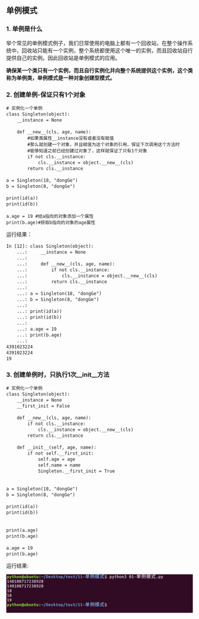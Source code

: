 ## 单例模式
### 1. 单例是什么
举个常见的单例模式例子，我们日常使用的电脑上都有一个回收站，在整个操作系统中，回收站只能有一个实例，整个系统都使用这个唯一的实例，而且回收站自行提供自己的实例。因此回收站是单例模式的应用。

**确保某一个类只有一个实例，而且自行实例化并向整个系统提供这个实例，这个类称为单例类，单例模式是一种对象创建型模式。**

### 2. 创建单例-保证只有1个对象

    # 实例化一个单例
    class Singleton(object):
        __instance = None

        def __new__(cls, age, name):
            #如果类属性__instance没有或者没有赋值
            #那么就创建一个对象，并且赋值为这个对象的引用，保证下次调用这个方法时
            #能够知道之前已经创建过对象了，这样就保证了只有1个对象
            if not cls.__instance:
                cls.__instance = object.__new__(cls)
            return cls.__instance

    a = Singleton(18, "dongGe")
    b = Singleton(8, "dongGe")

    print(id(a))
    print(id(b))

    a.age = 19 #给a指向的对象添加一个属性
    print(b.age)#获取b指向的对象的age属性

运行结果：

    In [12]: class Singleton(object):
        ...:     __instance = None
        ...:
        ...:     def __new__(cls, age, name):
        ...:         if not cls.__instance:
        ...:             cls.__instance = object.__new__(cls)
        ...:         return cls.__instance
        ...:
        ...: a = Singleton(18, "dongGe")
        ...: b = Singleton(8, "dongGe")
        ...:
        ...: print(id(a))
        ...: print(id(b))
        ...:
        ...: a.age = 19
        ...: print(b.age)
        ...:
    4391023224
    4391023224
    19
### 3. 创建单例时，只执行1次__init__方法

    # 实例化一个单例
    class Singleton(object):
        __instance = None
        __first_init = False

        def __new__(cls, age, name):
            if not cls.__instance:
                cls.__instance = object.__new__(cls)
            return cls.__instance

        def __init__(self, age, name):
            if not self.__first_init:
                self.age = age
                self.name = name
                Singleton.__first_init = True


    a = Singleton(18, "dongGe")
    b = Singleton(8, "dongGe")

    print(id(a))
    print(id(b))


    print(a.age)
    print(b.age)

    a.age = 19
    print(b.age)
运行结果:

![alt文本](Images/Snip20170102_29.png "Title")
